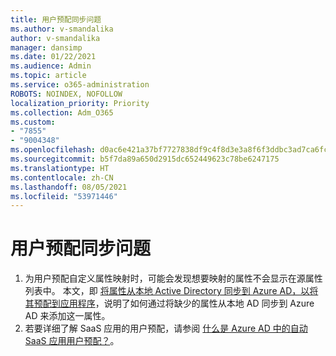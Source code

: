```yaml
---
title: 用户预配同步问题
ms.author: v-smandalika
author: v-smandalika
manager: dansimp
ms.date: 01/22/2021
ms.audience: Admin
ms.topic: article
ms.service: o365-administration
ROBOTS: NOINDEX, NOFOLLOW
localization_priority: Priority
ms.collection: Adm_O365
ms.custom:
- "7855"
- "9004348"
ms.openlocfilehash: d0ac6e421a37bf7727838df9c4f8d3e3a8f6f3ddbc3ad7ca6fc5565854fb9a7d
ms.sourcegitcommit: b5f7da89a650d2915dc652449623c78be6247175
ms.translationtype: HT
ms.contentlocale: zh-CN
ms.lasthandoff: 08/05/2021
ms.locfileid: "53971446"
---
```

# <a name="user-provisioning-sync-issues"></a>用户预配同步问题

1. 为用户预配自定义属性映射时，可能会发现想要映射的属性不会显示在源属性列表中。 本文，即 [将属性从本地 Active Directory 同步到 Azure AD，以将其预配到应用程序](https://docs.microsoft.com/azure/active-directory/app-provisioning/user-provisioning-sync-attributes-for-mapping)，说明了如何通过将缺少的属性从本地 AD 同步到 Azure AD 来添加这一属性。
2. 若要详细了解 SaaS 应用的用户预配，请参阅 [什么是 Azure AD 中的自动 SaaS 应用用户预配？](https://docs.microsoft.com/azure/active-directory/app-provisioning/user-provisioning)。